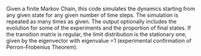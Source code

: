 Given a finite Markov Chain, this code simulates the dynamics starting from any given state for any given number of time steps. The simulation is repeated as many times as given. The output  optionally includes the  evolution for some of the experiments and the proportion of final states. If the transition matrix is regular, the limit distribution is the stationary one, given by the eigenvector with eigenvalue =1 (experimental confirmation of Perron-Frobenius Theorem). 
